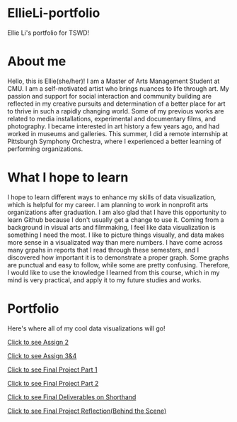 # EllieLi-portfolio
Ellie Li's portfolio for TSWD!

# About me
Hello, this is Ellie(she/her)! I am a Master of Arts Management Student at CMU. I am a self-motivated artist who brings nuances to life through art. My passion and support for social interaction and community building are reflected in my creative pursuits and determination of a better place for art to thrive in such a rapidly changing world. 
Some of my previous works are related to media installations, experimental and documentary films, and photography. I became interested in art history a few years ago, and had worked in museums and galleries. This summer, I did a remote internship at Pittsburgh Symphony Orchestra, where I experienced a better learning of performing organizations. 

# What I hope to learn
I hope to learn different ways to enhance my skills of data visualization, which is helpful for my career. I am planning to work in nonprofit arts organizations after graduation. I am also glad that I have this opportunity to learn Github because I don't usually get a change to use it. 
Coming from a background in visual arts and filmmaking, I feel like data visualization is something I need the most. I like to picture things visually, and data makes more sense in a visualizated way than mere numbers. I have come across many grpahs in reports that I read through these semesters, and I discovered how important it is to demonstrate a proper graph. Some graphs are punctual and easy to follow, while some are pretty confusing. Therefore, I would like to use the knowledge I learned from this course, which in my mind is very practical, and apply it to my future studies and works.

# Portfolio
Here's where all of my cool data visualizations will go!

[Click to see Assign 2](/datavis2.md)

[Click to see Assign 3&4](/datavis3&4.md)

[Click to see Final Project Part 1](/final_project_Ellie.md)

[Click to see Final Project Part 2](/final_part2.md)

[Click to see Final Deliverables on Shorthand](https://carnegiemellon.shorthandstories.com/Ellie-design-future-aging-population/index.html)

[Click to see Final Project Reflection(Behind the Scene)](/final_part3.md)
